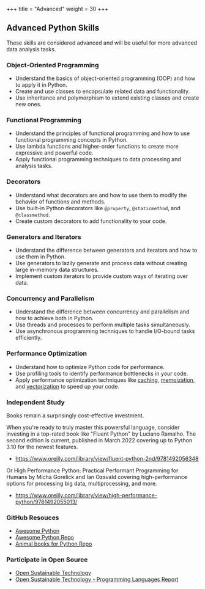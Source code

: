 +++
title = "Advanced"
weight = 30
+++

## Advanced Python Skills

These skills are considered advanced and will be useful for more advanced data analysis tasks.

### Object-Oriented Programming

- Understand the basics of object-oriented programming (OOP) and how to apply it in Python.
- Create and use classes to encapsulate related data and functionality.
- Use inheritance and polymorphism to extend existing classes and create new ones.

### Functional Programming

- Understand the principles of functional programming and how to use functional programming concepts in Python.
- Use lambda functions and higher-order functions to create more expressive and powerful code.
- Apply functional programming techniques to data processing and analysis tasks.

### Decorators

- Understand what decorators are and how to use them to modify the behavior of functions and methods.
- Use built-in Python decorators like `@property`, `@staticmethod`, and `@classmethod`.
- Create custom decorators to add functionality to your code.

### Generators and Iterators

- Understand the difference between generators and iterators and how to use them in Python.
- Use generators to lazily generate and process data without creating large in-memory data structures.
- Implement custom iterators to provide custom ways of iterating over data.

### Concurrency and Parallelism

- Understand the difference between concurrency and parallelism and how to achieve both in Python.
- Use threads and processes to perform multiple tasks simultaneously.
- Use asynchronous programming techniques to handle I/O-bound tasks efficiently.

### Performance Optimization

- Understand how to optimize Python code for performance.
- Use profiling tools to identify performance bottlenecks in your code.
- Apply performance optimization techniques like 
[caching](https://towardsdatascience.com/how-to-speed-up-your-python-code-with-caching-c1ea979d0276), 
[memoization](https://python.plainenglish.io/boosting-python-code-performance-with-memoization-d98efd735902), and 
[vectorization](https://pythonspeed.com/articles/vectorization-python/) to speed up your code.

### Independent Study

Books remain a surprisingly cost-effective investment. 

When you're ready to truly master this powersful language, 
consider investing in a top-rated book like "Fluent Python" by Luciano Ramalho. 
The second edition is current, 
published in March 2022 covering up to Python 3.10 for the newest features. 

- https://www.oreilly.com/library/view/fluent-python-2nd/9781492056348

Or High Performance Python: Practical Performant Programming for Humans by Micha Gorelick and Ian Ozsvald covering high-performance options for processing big data, multiprocessing, and more. 

- https://www.oreilly.com/library/view/high-performance-python/9781492055013/

### GitHub Resouces

- [Awesome Python](https://awesome-python.com/)
- [Awesome Python Repo](https://github.com/vinta/awesome-python)
- [Animal books for Python Repo](https://github.com/Jianhua-Wang/oreilly-animal-books-for-Python)

### Participate in Open Source

- [Open Sustainable Technology](https://opensustain.tech/)
- [Open Sustainable Technology - Programming Languages Report](https://report.opensustain.tech/chapters/programming-languages.html)
